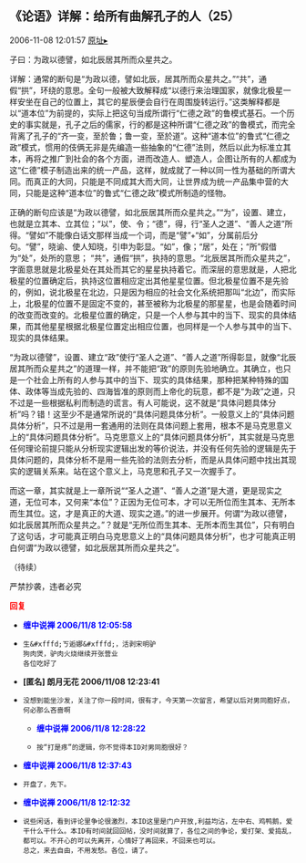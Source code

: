 ## 《论语》详解：给所有曲解孔子的人（25）
2006-11-08 12:01:57
[原址▸](http://www.fxgan.com/chan_time/2006_07_12/345.htm)


子曰：为政以德譬，如北辰居其所而众星共之。

详解：通常的断句是“为政以德，譬如北辰，居其所而众星共之。”“共”，通假“拱”，环绕的意思。全句一般被大致解释成“以德行来治理国家，就像北极星一样安坐在自己的位置上，其它的星辰便会自行在周围旋转运行。”这类解释都是以“道本位”为前提的，实际上把这句当成所谓行“仁德之政”的鲁模式基石。一个历史的事实就是，孔子之后的儒家，行的都是这种所谓“仁德之政”的鲁模式，而完全背离了孔子的“齐一变，至於鲁；鲁一变，至於道”。这种“道本位”的鲁式“仁德之政”模式，惯用的伎俩无非是先编造一些抽象的“仁德”法则，然后以此为标准立其本，再将之推广到社会的各个方面，进而改造人、塑造人，企图让所有的人都成为这“仁德”模子制造出来的统一产品，这样，就成就了一种以同一性为基础的所谓大同。而真正的大同，只能是不同成其大而大同，让世界成为统一产品集中营的大同，只能是这种“道本位”的鲁式“仁德之政”模式所制造的怪物。

正确的断句应该是“为政以德譬，如北辰居其所而众星共之。”“为”，设置、建立，也就是立其本、立其位；“以”，使、令；“德”，得，行“圣人之道”、“善人之道”所得。“譬如”不能像白话文那样当成一个词，而是“譬”+“如”，分属前后分句。“譬”，晓谕、使人知晓，引申为彰显。“如”，像；“居”，处在；“所”假借为“处”，处所的意思； “共”，通假“拱”，执持的意思。“北辰居其所而众星共之”，字面意思就是北极星处在其处而其它的星星执持着它。而深层的意思就是，人把北极星的位置确定后，执持这位置相应定出其他星星位置。但北极星位置不是先验的，例如，说北极星在北边，只是因为相应的社会文化系统把那叫“北边”，而实际上，北极星的位置不是固定不变的，甚至被称为北极星的那星星，也是会随着时间的改变而改变的。北极星位置的确定，只是一个人参与其中的当下、现实的具体结果，而其他星星根据北极星位置定出相应位置，也同样是一个人参与其中的当下、现实的具体结果。

“为政以德譬”，设置、建立“政”使行“圣人之道”、“善人之道”所得彰显，就像“北辰居其所而众星共之”的道理一样，并不能把“政”的原则先验地确立。其确立，也只是一个社会上所有的人参与其中的当下、现实的具体结果，那种把某种特殊的国体、政体等当成先验的、四海皆准的原则而上帝化的玩意，都不是“为政”之道，只不过是一些根据私利而制造的谎言。有人可能说，这不就是“具体问题具体分析”吗？错！这至少不是通常所说的“具体问题具体分析”。一般意义上的“具体问题具体分析”，只不过是用一套通用的法则在具体问题上套用，根本不是马克思意义上的“具体问题具体分析”。马克思意义上的“具体问题具体分析”，其实就是马克思任何理论前提只能从分析现实逻辑出发的等价说法，并没有任何先验的逻辑是先于具体问题的，具体分析不是用一些先验的法则去分析，而是从具体问题中找出其现实的逻辑关系来。站在这个意义上，马克思和孔子又一次握手了。

而这一章，其实就是上一章所说““圣人之道”、“善人之道”是大道，更是现实之道，无位可本，又何来“本位”？正因为无位可本，才可以无所位而生其本、无所本而生其位。这，才是真正的大道、现实之道。”的进一步展开。何谓“为政以德譬，如北辰居其所而众星共之。”？就是“无所位而生其本、无所本而生其位”，只有明白了这句话，才可能真正明白马克思意义上的“具体问题具体分析”，也才可能真正明白何谓“为政以德譬，如北辰居其所而众星共之”。

（待续）

严禁抄袭，违者必究




**<font color='red'>回复</font>**


- **<font color='blue'>缠中说禅 2006/11/8 12:05:58</font>**
- ```
  生&#xfffd;ㄎ逅娜&#xfffd;，活剥宋明驴
  狗肉煲，驴肉火烧继续开张营业
  各位吃好了
  ```
- **[匿名] 朗月无花  2006/11/08 12:23:41**
- ```
  没想到能坐沙发，关注了你一段时间，很有才，今天第一次留言，希望以后对男同胞好点，何必那么吝啬啊 
  ```
   - **<font color='blue'>缠中说禅 2006/11/8 12:28:22</font>**
   - ```
     按“打是疼”的逻辑，你不觉得本ID对男同胞很好？
     ```
- **<font color='blue'>缠中说禅 2006/11/8 12:37:43</font>**
- ```
  开盘了，先下。
  ```
- **<font color='blue'>缠中说禅 2006/11/8 12:12:32</font>**
- ```
  说些闲话，看到评论里争论很激烈，本ID这里是门户开放,利益均沾，左中右、鸡鸭鹅，爱干什么干什么。本ID有时间就回回帖，没时间就算了，各位之间的争论，爱打架、爱捣乱，都可以。不开心的可以先离开，心情好了再回来，不回来也可以。
  总之，来去自由，不用发愁。各位，请了。
  ```
